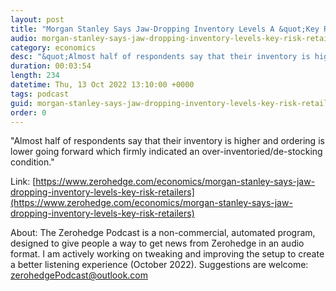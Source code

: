 ```yaml
---
layout: post
title: "Morgan Stanley Says Jaw-Dropping Inventory Levels A &quot;Key Risk&quot; To Retailers"
audio: morgan-stanley-says-jaw-dropping-inventory-levels-key-risk-retailers-0
category: economics
desc: "&quot;Almost half of respondents say that their inventory is higher and ordering is lower going forward  which firmly indicated an over-inventoried/de-stocking condition.&quot;"
duration: 00:03:54
length: 234
datetime: Thu, 13 Oct 2022 13:10:00 +0000
tags: podcast
guid: morgan-stanley-says-jaw-dropping-inventory-levels-key-risk-retailers-0
order: 0
---
```

&quot;Almost half of respondents say that their inventory is higher and ordering is lower going forward  which firmly indicated an over-inventoried/de-stocking condition.&quot;

Link: [https://www.zerohedge.com/economics/morgan-stanley-says-jaw-dropping-inventory-levels-key-risk-retailers](https://www.zerohedge.com/economics/morgan-stanley-says-jaw-dropping-inventory-levels-key-risk-retailers)

About: The Zerohedge Podcast is a non-commercial, automated program, designed to give people a way to get news from Zerohedge in an audio format.  I am actively working on tweaking and improving the setup to create a better listening experience (October 2022).  Suggestions are welcome: [zerohedgePodcast@outlook.com](mailto:zerohedgePodcast@outlook.com)